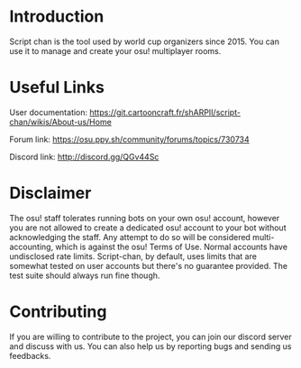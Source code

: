 # Introduction

Script chan is the tool used by world cup organizers since 2015.
You can use it to manage and create your osu! multiplayer rooms.


# Useful Links

User documentation: https://git.cartooncraft.fr/shARPII/script-chan/wikis/About-us/Home

Forum link: https://osu.ppy.sh/community/forums/topics/730734

Discord link: http://discord.gg/QGv44Sc

# Disclaimer

The osu! staff tolerates running bots on your own osu! account, however you are not allowed to create a dedicated osu! account to your bot without acknowledging the staff. Any attempt to do so will be considered multi-accounting, which is against the osu! Terms of Use.
Normal accounts have undisclosed rate limits. Script-chan, by default, uses limits that are somewhat tested on user accounts but there's no guarantee provided. The test suite should always run fine though.


# Contributing

If you are willing to contribute to the project, you can join our discord server and discuss with us.
You can also help us by reporting bugs and sending us feedbacks.